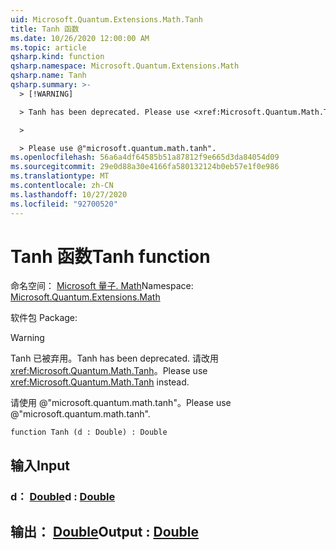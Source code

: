 ```yaml
---
uid: Microsoft.Quantum.Extensions.Math.Tanh
title: Tanh 函数
ms.date: 10/26/2020 12:00:00 AM
ms.topic: article
qsharp.kind: function
qsharp.namespace: Microsoft.Quantum.Extensions.Math
qsharp.name: Tanh
qsharp.summary: >-
  > [!WARNING]

  > Tanh has been deprecated. Please use <xref:Microsoft.Quantum.Math.Tanh> instead.

  >

  > Please use @"microsoft.quantum.math.tanh".
ms.openlocfilehash: 56a6a4df64585b51a87812f9e665d3da84054d09
ms.sourcegitcommit: 29e0d88a30e4166fa580132124b0eb57e1f0e986
ms.translationtype: MT
ms.contentlocale: zh-CN
ms.lasthandoff: 10/27/2020
ms.locfileid: "92700520"
---
```

# <a name="tanh-function"></a><span data-ttu-id="e4fb8-102">Tanh 函数</span><span class="sxs-lookup"><span data-stu-id="e4fb8-102">Tanh function</span></span>

<span data-ttu-id="e4fb8-103">命名空间： [Microsoft 量子. Math](xref:Microsoft.Quantum.Extensions.Math)</span><span class="sxs-lookup"><span data-stu-id="e4fb8-103">Namespace: [Microsoft.Quantum.Extensions.Math](xref:Microsoft.Quantum.Extensions.Math)</span></span>

<span data-ttu-id="e4fb8-104">软件包 [](https://nuget.org/packages/)</span><span class="sxs-lookup"><span data-stu-id="e4fb8-104">Package: [](https://nuget.org/packages/)</span></span>


> [!WARNING]
> <span data-ttu-id="e4fb8-105">Tanh 已被弃用。</span><span class="sxs-lookup"><span data-stu-id="e4fb8-105">Tanh has been deprecated.</span></span> <span data-ttu-id="e4fb8-106">请改用 <xref:Microsoft.Quantum.Math.Tanh>。</span><span class="sxs-lookup"><span data-stu-id="e4fb8-106">Please use <xref:Microsoft.Quantum.Math.Tanh> instead.</span></span>
>
> <span data-ttu-id="e4fb8-107">请使用 @"microsoft.quantum.math.tanh"。</span><span class="sxs-lookup"><span data-stu-id="e4fb8-107">Please use @"microsoft.quantum.math.tanh".</span></span>



```qsharp
function Tanh (d : Double) : Double
```


## <a name="input"></a><span data-ttu-id="e4fb8-108">输入</span><span class="sxs-lookup"><span data-stu-id="e4fb8-108">Input</span></span>

### <a name="d--double"></a><span data-ttu-id="e4fb8-109">d： [Double](xref:microsoft.quantum.lang-ref.double)</span><span class="sxs-lookup"><span data-stu-id="e4fb8-109">d : [Double](xref:microsoft.quantum.lang-ref.double)</span></span>





## <a name="output--double"></a><span data-ttu-id="e4fb8-110">输出： [Double](xref:microsoft.quantum.lang-ref.double)</span><span class="sxs-lookup"><span data-stu-id="e4fb8-110">Output : [Double](xref:microsoft.quantum.lang-ref.double)</span></span>

